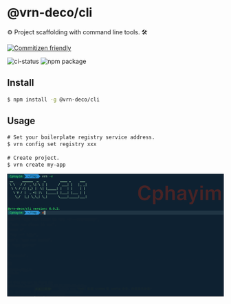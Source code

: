 # @vrn-deco/cli

⚙️ Project scaffolding with command line tools. 🛠

[![Commitizen friendly](https://img.shields.io/badge/commitizen-friendly-brightgreen.svg)](http://commitizen.github.io/cz-cli/)

![ci-status](https://travis-ci.org/vrn-deco/vrn-cli.svg?branch=master) ![npm package](https://badgen.net/npm/v/@vrn-deco/cli)

## Install

```sh
$ npm install -g @vrn-deco/cli
```

## Usage

```
# Set your boilerplate registry service address.
$ vrn config set registry xxx

# Create project.
$ vrn create my-app
```

![](./doc/guide.gif)
